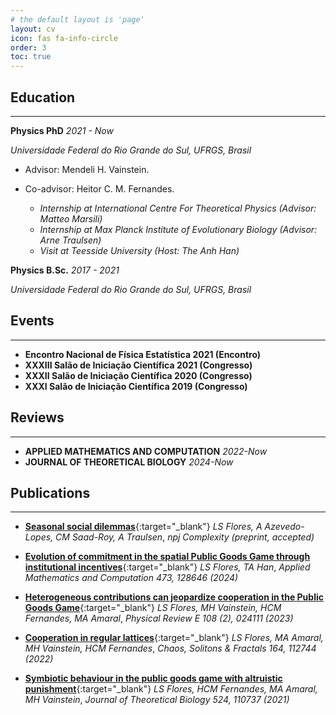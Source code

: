 ```yaml
---
# the default layout is 'page'
layout: cv
icon: fas fa-info-circle
order: 3
toc: true
---
```


## Education
---
**Physics PhD**  *2021 - Now*  

*Universidade Federal do Rio Grande do Sul, UFRGS, Brasil*
- Advisor: Mendeli H. Vainstein.
- Co-advisor: Heitor C. M. Fernandes.

  - *Internship at International Centre For Theoretical Physics (Advisor: Matteo Marsili)*
  - *Internship at Max Planck Institute of Evolutionary Biology (Advisor: Arne Traulsen)*
  - *Visit at Teesside University (Host: The Anh Han)*

**Physics B.Sc.**  *2017 - 2021*

*Universidade Federal do Rio Grande do Sul, UFRGS, Brasil*



## Events
---
- **Encontro Nacional de Física Estatística 2021 (Encontro)**
- **XXXIII Salão de Iniciação Científica 2021 (Congresso)**
- **XXXII Salão de Iniciação Científica 2020 (Congresso)**
- **XXXI Salão de Iniciação Científica 2019 (Congresso)**

## Reviews
---
- **APPLIED MATHEMATICS AND COMPUTATION** *2022-Now*
- **JOURNAL OF THEORETICAL BIOLOGY** *2024-Now*

## Publications
---
- [**Seasonal social dilemmas**](/files/papers/seasonal/seasonal.pdf){:target="_blank"}
  *LS Flores, A Azevedo-Lopes, CM Saad-Roy, A Traulsen*,
  *npj Complexity (preprint, accepted)*

- [**Evolution of commitment in the spatial Public Goods Game through institutional incentives**](/files/papers/commitment/commitment.pdf){:target="_blank"}
  *LS Flores, TA Han*,
  *Applied Mathematics and Computation 473, 128646 (2024)*

- [**Heterogeneous contributions can jeopardize cooperation in the Public Goods Game**](/files/papers/heterogeneous/PhysRevE.108.024111.pdf){:target="_blank"}
  *LS Flores, MH Vainstein, HCM Fernandes, MA Amaral*,
  *Physical Review E 108 (2), 024111 (2023)*
  
- [**Cooperation in regular lattices**](/files/papers//lattices/1-s2.0-S0960077922009237-main.pdf){:target="_blank"}
  *LS Flores, MA Amaral, MH Vainstein, HCM Fernandes*,
  *Chaos, Solitons & Fractals 164, 112744 (2022)*


- [**Symbiotic behaviour in the public goods game with altruistic punishment**](/files/papers/symbiotic/1-s2.0-S0022519321001594-main.pdf){:target="_blank"}
  *LS Flores, HCM Fernandes, MA Amaral, MH Vainstein*, 
  *Journal of Theoretical Biology 524, 110737 (2021)*
